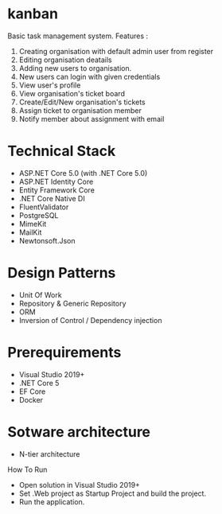 # kanban
Basic task management system. Features :
1. Creating organisation with default admin user from register
2. Editing organisation deatails
3. Adding new users to organisation.
4. New users can login with given credentials
5. View user's profile
6. View organisation's ticket board
7. Create/Edit/New organisation's tickets
8. Assign ticket to organisation member
9. Notify member about assignment with email

# Technical Stack
- ASP.NET Core 5.0 (with .NET Core 5.0)
- ASP.NET Identity Core
- Entity Framework Core
- .NET Core Native DI
- FluentValidator
- PostgreSQL
- MimeKit
- MailKit
- Newtonsoft.Json 

# Design Patterns
- Unit Of Work
- Repository & Generic Repository
- ORM
- Inversion of Control / Dependency injection

# Prerequirements
- Visual Studio 2019+
- .NET Core 5
- EF Core
- Docker

# Sotware architecture
- N-tier architecture



How To Run
- Open solution in Visual Studio 2019+
- Set .Web project as Startup Project and build the project.
- Run the application.

